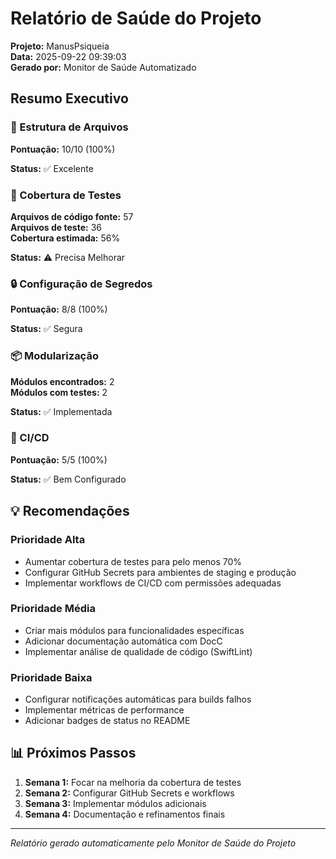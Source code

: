 # Relatório de Saúde do Projeto

**Projeto:** ManusPsiqueia  
**Data:** 2025-09-22 09:39:03  
**Gerado por:** Monitor de Saúde Automatizado

## Resumo Executivo

### 📁 Estrutura de Arquivos

**Pontuação:** 10/10 (100%)

**Status:** ✅ Excelente

### 🧪 Cobertura de Testes

**Arquivos de código fonte:** 57  
**Arquivos de teste:** 36  
**Cobertura estimada:** 56%

**Status:** ⚠️ Precisa Melhorar

### 🔒 Configuração de Segredos

**Pontuação:** 8/8 (100%)

**Status:** ✅ Segura

### 📦 Modularização

**Módulos encontrados:** 2  
**Módulos com testes:** 2

**Status:** ✅ Implementada

### 🚀 CI/CD

**Pontuação:** 5/5 (100%)

**Status:** ✅ Bem Configurado

## 💡 Recomendações

### Prioridade Alta
- Aumentar cobertura de testes para pelo menos 70%
- Configurar GitHub Secrets para ambientes de staging e produção
- Implementar workflows de CI/CD com permissões adequadas

### Prioridade Média
- Criar mais módulos para funcionalidades específicas
- Adicionar documentação automática com DocC
- Implementar análise de qualidade de código (SwiftLint)

### Prioridade Baixa
- Configurar notificações automáticas para builds falhos
- Implementar métricas de performance
- Adicionar badges de status no README

## 📊 Próximos Passos

1. **Semana 1:** Focar na melhoria da cobertura de testes
2. **Semana 2:** Configurar GitHub Secrets e workflows
3. **Semana 3:** Implementar módulos adicionais
4. **Semana 4:** Documentação e refinamentos finais

---

*Relatório gerado automaticamente pelo Monitor de Saúde do Projeto*
